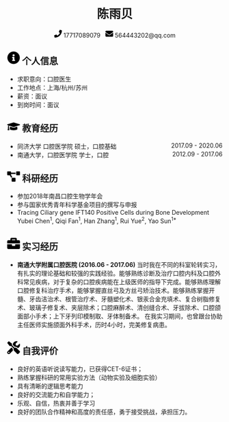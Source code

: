  <center>
     <h1>陈雨贝</h1>
     <div>
         <span>
             <img src="assets/phone-solid.svg" width="18px">
             17717089079
         </span>
         &nbsp;
         <span>
             <img src="assets/envelope-solid.svg" width="18px">
             564443202@qq.com
         </span>
     </div>
 </center>

 ## <img src="assets/info-circle-solid.svg" width="30px"> 个人信息 
 
 - 求职意向：口腔医生
 - 工作地点：上海/杭州/苏州
 - 薪资：面议
 - 到岗时间：面议

## <img src="assets/graduation-cap-solid.svg" width="30px"> 教育经历

- 同济大学 口腔医学院<div style="float:right">2017.09 - 2020.06</div>
  硕士，口腔基础
- 南通大学，⼝腔医学院<div style="float:right">2012.09 - 2017.06</div>
  学士，口腔

## <img src="assets/project-diagram-solid.svg" width="30px"> 科研经历

- 参加2018年南昌口腔生物学年会
- 参与国家优秀青年科学基金项目的撰写与申报
- Tracing Ciliary gene IFT140 Positive Cells during Bone Development Yubei Chen<sup>1</sup>, Qiqi Fan<sup>1</sup>, Han Zhang<sup>1</sup>, Rui Yue<sup>2</sup>, Yao Sun<sup>1*</sup>

## <img src="assets/briefcase-solid.svg" width="30px"> 实习经历

- **南通大学附属口腔医院 (2016.06 - 2017.06)**
当时我在不同的科室轮转实习，有扎实的理论基础和较强的实践经验。能够熟练诊断及治疗⼝腔内科及⼝腔外科常⻅疾病，对于复杂的⼝腔疾病能在上级医师的指导下完成。能够熟练理解⼝腔修复科治疗⼿术，能够掌握直丝⼸及⽅丝⼸矫治技术。能够熟练掌握开髓、⽛⻮洁治术、根管治疗术、⽛髓塑化术、银汞合⾦充填术、复合树脂修复术、玻璃⼦修复术、夹层除术；⼝腔麻醉术、清创缝合术、⽛拔除术、⼝腔颌⾯部⼩⼿术；上下⽛列印模制取、⽛体制备术。
在我实习期间，也曾跟台协助主任医师实施颌⾯外科⼿术，历时4⼩时，完美修复病患。

## <img src="assets/tools-solid.svg" width="30px"> 自我评价

- 良好的英语听说读写能⼒，已获得CET-6证书；
- 熟练掌握科研的常用实验方法（动物实验及细胞实验）
- 具有清晰的逻辑思考能力
- 良好的交流能力和自学能力；
- 乐观、自信，热衷并善于学习
- 良好的团队合作精神和高度的责任感，勇于接受挑战，承担压力。
